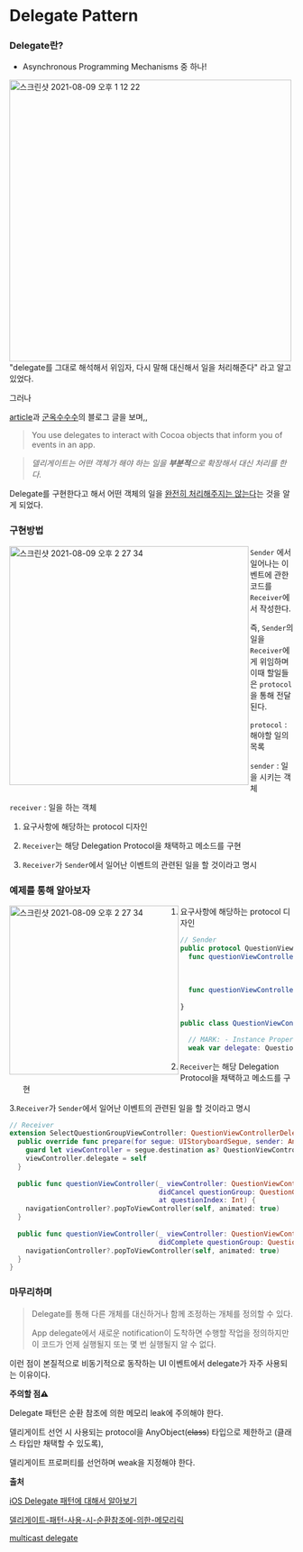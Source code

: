 # Delegate Pattern



### Delegate란?

* Asynchronous Programming Mechanisms 중 하나!

<img width="500" align=left alt="스크린샷 2021-08-09 오후 1 12 22" src="https://user-images.githubusercontent.com/60323625/128659777-0c5e0358-0ae7-4b1d-8071-0c74e83bb7e5.png">



"delegate를 그대로 해석해서 위임자, 다시 말해 대신해서 일을 처리해준다" 라고 알고 있었다.

 그러나

[article](https://developer.apple.com/documentation/swift/cocoa_design_patterns/using_delegates_to_customize_object_behavior/)과 [군옥수수수](https://baked-corn.tistory.com/23)의 블로그 글을 보며,,

>  You use delegates to interact with Cocoa objects that inform you of events in an app.

> *델리게이트는 어떤 객체가 해야 하는 일을 **부분적**으로*
> *확장해서 대신 처리를 한다.*



Delegate를 구현한다고 해서 어떤 객체의 일을 <u>완전히 처리해주지는 않는다</u>는 것을 알게 되었다. 



### 구현방법

<img width="424" align=left alt="스크린샷 2021-08-09 오후 2 27 34" src="https://user-images.githubusercontent.com/60323625/128663557-339c14d7-14c8-443f-ab67-f58ed2e40d15.png">

`Sender` 에서 일어나는 이벤트에 관한 코드를  `Receiver`에서 작성한다. 

즉, `Sender`의 일을 `Receiver`에게 위임하며 이때 할일들은 `protocol`을 통해 전달된다.


`protocol` : 해야할 일의 목록

`sender` : 일을 시키는 객체

`receiver` : 일을 하는 객체



1. 요구사항에 해당하는 protocol 디자인

2. `Receiver`는 해당 Delegation Protocol을 채택하고 메소드를 구현

3. `Receiver`가 `Sender`에서 일어난 이벤트의 관련된 일을 할 것이라고 명시

   

### 예제를 통해 알아보자

<img width="300" align=left alt="스크린샷 2021-08-09 오후 2 27 34" src="https://user-images.githubusercontent.com/60323625/128667381-165392d3-1e64-4d54-869f-408de3afb215.gif">



 1. 요구사항에 해당하는 protocol 디자인

```swift
// Sender
public protocol QuestionViewControllerDelegate: AnyObject {
  func questionViewController(_ viewController: QuestionViewController,
                              didCancel questionGroup: QuestionGroup,
                              at questionIndex: Int)
  
  func questionViewController(_ viewController: QuestionViewController,
                              didComplete questionGroup: QuestionGroup)
}

public class QuestionViewController: UIViewController {

  // MARK: - Instance Properties
  weak var delegate: QuestionViewControllerDelegate?
```



 2. `Receiver`는 해당 Delegation Protocol을 채택하고 메소드를 구현

 3.`Receiver`가 `Sender`에서 일어난 이벤트의 관련된 일을 할 것이라고 명시

```swift
// Receiver
extension SelectQuestionGroupViewController: QuestionViewControllerDelegate {
  public override func prepare(for segue: UIStoryboardSegue, sender: Any?){
    guard let viewController = segue.destination as? QuestionViewController else { return }
    viewController.delegate = self
  }
  
  public func questionViewController(_ viewController: QuestionViewController,
                                     didCancel questionGroup: QuestionGroup,
                                     at questionIndex: Int) {
    navigationController?.popToViewController(self, animated: true)
  }
  
  public func questionViewController(_ viewController: QuestionViewController,
                                     didComplete questionGroup: QuestionGroup) {
    navigationController?.popToViewController(self, animated: true)
  }
}
```



### 마무리하며

> Delegate를 통해 다른 개체를 대신하거나 함께 조정하는 개체를 정의할 수 있다.
>
> App delegate에서 새로운 notification이 도착하면 수행할 작업을 정의하지만 이 코드가 언제 실행될지 또는 몇 번 실행될지 알 수 없다.

이런 점이 본질적으로 비동기적으로 동작하는 UI 이벤트에서 delegate가 자주 사용되는 이유이다.



**주의할 점⚠️**

 Delegate 패턴은 순환 참조에 의한 메모리 leak에 주의해야 한다.

 델리게이트 선언 시 사용되는 protocol을 AnyObject(~~class~~) 타입으로 제한하고 (클래스 타입만 채택할 수 있도록), 

 델리게이트 프로퍼티를 선언하며 weak을 지정해야 한다.



**출처**

[iOS Delegate 패턴에 대해서 알아보기](https://magi82.github.io/ios-delegate/)

[델리게이트-패턴-사용-시-순환참조에-의한-메모리릭](https://goodmorningcody.wordpress.com/2016/11/24/)

[multicast delegate](https://www.vadimbulavin.com/multicast-delegate/)
